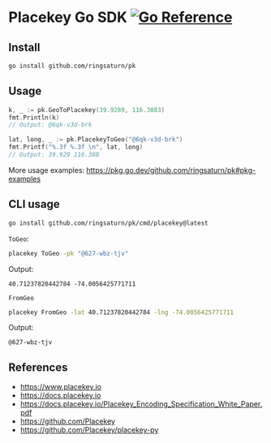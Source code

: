 # Placekey Go SDK [![Go Reference](https://pkg.go.dev/badge/github.com/ringsaturn/pk.svg)](https://pkg.go.dev/github.com/ringsaturn/pk)

## Install

```bash
go install github.com/ringsaturn/pk
```

## Usage

```go
k, _ := pk.GeoToPlacekey(39.9289, 116.3883)
fmt.Println(k)
// Output: @6qk-v3d-brk
```

```go
lat, long, _ := pk.PlacekeyToGeo("@6qk-v3d-brk")
fmt.Printf("%.3f %.3f \n", lat, long)
// Output: 39.929 116.388
```

More usage examples: <https://pkg.go.dev/github.com/ringsaturn/pk#pkg-examples>

## CLI usage

```bash
go install github.com/ringsaturn/pk/cmd/placekey@latest
```

`ToGeo`:

```bash
placekey ToGeo -pk "@627-wbz-tjv"
```

Output:

```console
40.71237820442784 -74.0056425771711
```

`FromGeo`

```bash
placekey FromGeo -lat 40.71237820442784 -lng -74.0056425771711
```

Output:

```console
@627-wbz-tjv
```

## References

- <https://www.placekey.io>
- <https://docs.placekey.io>
- <https://docs.placekey.io/Placekey_Encoding_Specification_White_Paper.pdf>
- <https://github.com/Placekey>
- <https://github.com/Placekey/placekey-py>

